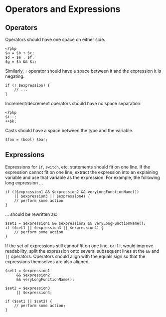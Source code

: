 Operators and Expressions
=========================

Operators
---------

Operators should have one space on either side.

    <?php
    $a = $b + $c;
    $d = $e . $f;
    $g = $h && $i;

Similarly, `!` operator should have a space between it and the
expression it is negating.

    if (! $expression) {
        // ...
    }

Increment/decrement operators should have no space separation:

    <?php
    $i--;
    ++$k;

Casts should have a space between the type and the variable.

    $foo = (bool) $bar;


Expressions
-----------

Expressions for `if`, `switch`, etc. statements should fit on one line. If the
expression cannot fit on one line, extract the expression into an explaining
variable and use that variable as the expression. For example, the following
long expression ...

    if (($expression1 && $expression2 && veryLongFunctionName())
        || $expression3 || $expression4) {
        // perform some action
    }

... should be rewritten as:

    $set1 = $expression1 && $expression2 && veryLongFunctionName();
    if ($set1 || $expression3 || $expression4) {
        // perform some action
    }

If the set of expressions still cannot fit on one line, or if it would improve
readability, split the expression onto several subsequent lines at the `&&`
and `||` operators. Operators should align with the equals sign so that the
expressions themselves are also aligned.

    $set1 = $expression1
         && $expression2
         && veryLongFunctionName();
    
    $set2 = $expression3
         || $expression4;
    
    if ($set1 || $set2) {
        // perform some action;
    }
    

